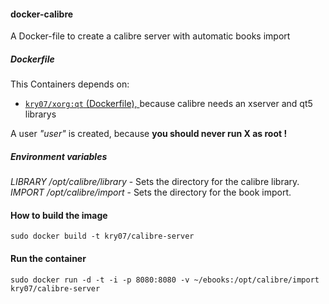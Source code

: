 #### docker-calibre

A Docker-file to create a calibre server with automatic books import

##### Dockerfile

This Containers depends on: 
- [`kry07/xorg:qt`  (Dockerfile), ](https://github.com/Kry07/docker-xorg/blob/qt/Dockerfile)
because calibre needs an xserver and qt5 librarys

A user *"user"* is created, because **you should never run X as root !**

##### Environment variables
*LIBRARY /opt/calibre/library* - Sets the directory for the calibre library.
*IMPORT /opt/calibre/import* - Sets the directory for the book import.

#### How to build the image 

`sudo docker build -t kry07/calibre-server`

#### Run the container

`sudo docker run -d -t -i -p 8080:8080 -v ~/ebooks:/opt/calibre/import kry07/calibre-server`
